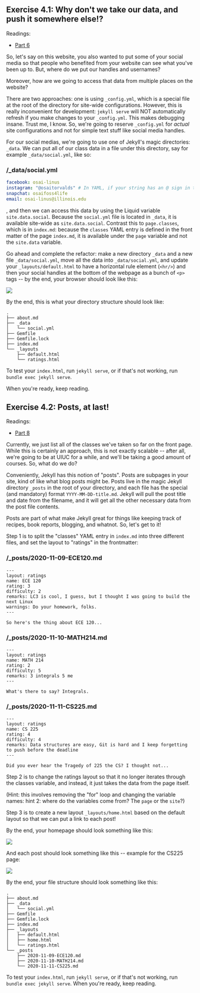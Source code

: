 
## Exercise 4.1: Why don't we take our data, and push it somewhere else!?

Readings:
- [Part 6](https://jekyllrb.com/docs/step-by-step/06-data-files/)

So, let's say on this website, you also wanted to put some of your social media so that people who benefited from your website can see what you've been up to. But, where do we put our handles and usernames?

Moreover, how are we going to access that data from multiple places on the website?

There are two approaches: one is using `_config.yml`, which is a special file at the root of the directory for site-wide configurations. However, this is really inconvenient for development: `jekyll serve` will NOT automatically refresh if you make changes to your `_config.yml`. This makes debugging insane. Trust me, I know. So, we're going to reserve `_config.yml` for *actual* site configurations and not for simple text stuff like social media handles. 

For our social medias, we're going to use one of Jekyll's magic directories: `_data`. We can put all of our class data in a file under this directory, say for example `_data/social.yml`, like so:

### /_data/social.yml

```yaml
facebook: osai-linus
instagram: "@osaitorvalds" # In YAML, if your string has an @ sign in the beginning, you need to put the string in quotes
snapchat: osaifoss4life
email: osai-linus@illinois.edu
```

, and then we can access this data by using the Liquid variable `site.data.social`. Because the `social.yml` file is located in `_data`, it is available site-wide as `site.data.social`. Contrast this to `page.classes`, which is in `index.md`: because the `classes` YAML entry is defined in the front matter of the page `index.md`, it is available under the `page` variable and not the `site.data` variable.

Go ahead and complete the refactor: make a new directory `_data` and a new file `_data/social.yml`, move all the data into `_data/social.yml`, and update your `_layouts/default.html` to have a horizontal rule element (`<hr/>`) and then your social handles at the bottom of the webpage as a bunch of `<p>` tags -- by the end, your browser should look like this:

![](./exercise4-1-goal.png)


By the end, this is what your directory structure should look like:

```
.
├── about.md
├── _data
│   └── social.yml
├── Gemfile
├── Gemfile.lock
├── index.md
└── _layouts
    ├── default.html
    └── ratings.html
```

To test your `index.html`, run `jekyll serve`, or if that's not working, run `bundle exec jekyll serve`.

When you're ready, keep reading.

## Exercise 4.2: Posts, at last!

Readings:
- [Part 8](https://jekyllrb.com/docs/step-by-step/08-blogging/)

Currently, we just list all of the classes we've taken so far on the front page. While this is certainly an approach, this is not exactly scalable -- after all, we're going to be at UIUC for a while, and we'll be taking a good amount of courses. So, what do we do?

Conveniently, Jekyll has this notion of "posts". Posts are subpages in your site, kind of like what blog posts might be. Posts live in the magic Jekyll directory `_posts` in the root of your directory, and each file has the special (and mandatory) format `YYYY-MM-DD-title.md`. Jekyll will pull the post title and date from the filename, and it will get all the other necessary data from the post file contents.

Posts are part of what make Jekyll great for things like keeping track of recipes, book reports, blogging, and whatnot. So, let's get to it!

Step 1 is to split the "classes" YAML entry in `index.md` into three different files, and set the layout to "ratings" in the frontmatter:

### /_posts/2020-11-09-ECE120.md

```
---
layout: ratings
name: ECE 120
rating: 3
difficulty: 2
remarks: LC3 is cool, I guess, but I thought I was going to build the next Linux
warnings: Do your homework, folks.
---

So here's the thing about ECE 120...
```

### /_posts/2020-11-10-MATH214.md

```
---
layout: ratings
name: MATH 214
rating: 2
difficulty: 5
remarks: 3 integrals 5 me
---

What's there to say? Integrals.
```

### /_posts/2020-11-11-CS225.md

```
---
layout: ratings
name: CS 225
rating: 4
difficulty: 4
remarks: Data structures are easy, Git is hard and I keep forgetting to push before the deadline
---

Did you ever hear the Tragedy of 225 the CS? I thought not...
```

Step 2 is to change the ratings layout so that it no longer iterates through the classes variable, and instead, it just takes the data from the page itself. 

(Hint: this involves removing the "for" loop and changing the variable names: hint 2: where do the variables come from? The `page` or the `site`?)

Step 3 is to create a new layout `_layouts/home.html` based on the default layout so that we can put a link to each post!

By the end, your homepage should look something like this:

![](./exercise4-2-goal-index.png)

And each post should look something like this -- example for the CS225 page:

![](./exercise4-2-goal-post.png)


By the end, your file structure should look something like this:

```
.
├── about.md
├── _data
│   └── social.yml
├── Gemfile
├── Gemfile.lock
├── index.md
├── _layouts
│   ├── default.html
│   ├── home.html
│   └── ratings.html
└── _posts
    ├── 2020-11-09-ECE120.md
    ├── 2020-11-10-MATH214.md
    └── 2020-11-11-CS225.md
```

To test your `index.html`, run `jekyll serve`, or if that's not working, run `bundle exec jekyll serve`.
When you're ready, keep reading.

